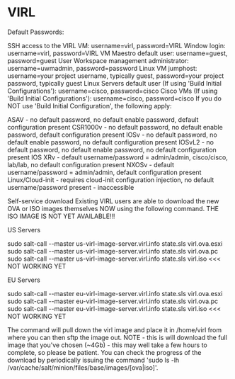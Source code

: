 # VIRL


Default Passwords:

SSH access to the VIRL VM: username=virl, password=VIRL
Window login: username=virl, password=VIRL
VM Maestro default user: username=guest, password=guest
User Workspace management administrator: username=uwmadmin, password=password
Linux VM jumphost: username=your project username, typically guest, password=your project password, typically guest
Linux Servers default user (If using 'Build Initial Configurations'): username=cisco, password=cisco
Cisco VMs (If using 'Build Initial Configurations'): username=cisco, password=cisco
If you do NOT use 'Build Initial Configuration', the following apply:

ASAV - no default password, no default enable password, default configuration present
CSR1000v - no default password, no default enable password, default configuration present
IOSv - no default password, no default enable password, no default configuration present
IOSvL2 - no default password, no default enable password, no default configuration present
IOS XRv - default username/password = admin/admin, cisco/cisco, lab/lab, no default configuration present
NXOSv - default username/password = admin/admin, default configuration present
Linux/Cloud-init - requires cloud-init configuration injection, no default username/password present - inaccessible



Self-service download
Existing VIRL users are able to download the new OVA or ISO images themselves NOW using the following command.
THE ISO IMAGE IS NOT YET AVAILABLE!!!

US Servers

sudo salt-call --master us-virl-image-server.virl.info state.sls virl.ova.esxi
sudo salt-call --master us-virl-image-server.virl.info state.sls virl.ova.pc
sudo salt-call --master us-virl-image-server.virl.info state.sls virl.iso <<< NOT WORKING YET

EU Servers

sudo salt-call --master eu-virl-image-server.virl.info state.sls virl.ova.esxi
sudo salt-call --master eu-virl-image-server.virl.info state.sls virl.ova.pc
sudo salt-call --master eu-virl-image-server.virl.info state.sls virl.iso <<< NOT WORKING YET

The command will pull down the virl image and place it in /home/virl from where you can then sftp the image out.
NOTE - this is will download the full image that you've chosen (~4Gb) - this may well take a few hours to complete,
so please be patient. You can check the progress of the download by periodically issuing the command
'sudo ls -lh /var/cache/salt/minion/files/base/images/[ova|iso]'.